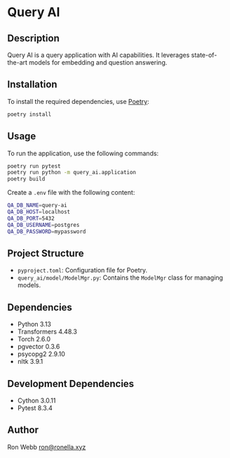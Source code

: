 # Query AI

## Description
Query AI is a query application with AI capabilities. It leverages state-of-the-art models for embedding and question answering.

## Installation
To install the required dependencies, use [Poetry](https://python-poetry.org/):

```sh
poetry install
```

## Usage
To run the application, use the following commands:

```sh
poetry run pytest
poetry run python -m query_ai.application
poetry build
```

Create a `.env` file with the following content:

```sh
QA_DB_NAME=query-ai
QA_DB_HOST=localhost
QA_DB_PORT=5432
QA_DB_USERNAME=postgres
QA_DB_PASSWORD=mypassword
```

## Project Structure
- `pyproject.toml`: Configuration file for Poetry.
- `query_ai/model/ModelMgr.py`: Contains the `ModelMgr` class for managing models.

## Dependencies
- Python 3.13
- Transformers 4.48.3
- Torch 2.6.0
- pgvector 0.3.6
- psycopg2 2.9.10
- nltk 3.9.1

## Development Dependencies
- Cython 3.0.11
- Pytest 8.3.4

## Author
Ron Webb <ron@ronella.xyz>
